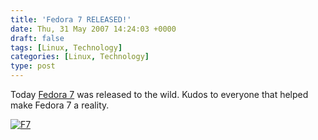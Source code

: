 ```yaml
---
title: 'Fedora 7 RELEASED!'
date: Thu, 31 May 2007 14:24:03 +0000
draft: false
tags: [Linux, Technology]
categories: [Linux, Technology]
type: post
---
```


Today [Fedora 7](http://fedoraproject.org/) was released to the wild. Kudos to everyone that helped make Fedora 7 a reality.

[![F7](/img/2007/05/fedora7.png)](/img/2007/05/fedora7.png "F7")
